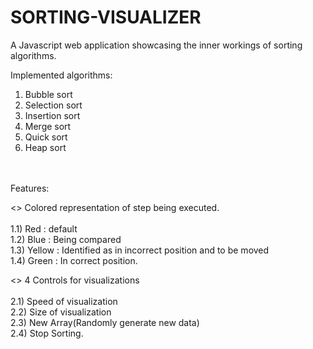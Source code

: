 # SORTING-VISUALIZER

A Javascript web application showcasing the inner workings of sorting algorithms.

Implemented algorithms:

1. Bubble sort</br>
2. Selection sort</br>
3. Insertion sort</br>
4. Merge sort</br>
5. Quick sort</br>
6. Heap sort</br>
</div>
</br></br>
Features:</br>

<> Colored representation of step being executed.</br></br>
 1.1) Red : default</br>
 1.2) Blue : Being compared </br>
 1.3) Yellow : Identified as in incorrect position and to be moved </br>
 1.4) Green : In correct position.</br>

<> 4 Controls for visualizations</br></br>
2.1) Speed of visualization  </br>
2.2) Size of visualization </br>
2.3) New Array(Randomly generate new data) </br>
2.4) Stop Sorting.</br>